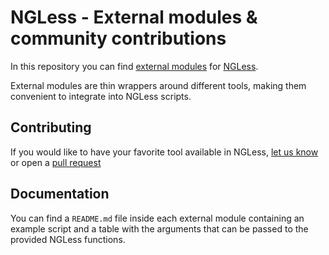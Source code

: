 # NGLess - External modules & community contributions

In this repository you can find [external modules](http://ngless.embl.de/modules.html) for [NGLess](https://github.com/luispedro/ngless).

External modules are thin wrappers around different tools, making them convenient to integrate into NGLess scripts.

## Contributing

If you would like to have your favorite tool available in NGLess, [let us know](https://github.com/ralves/ngless_external_modules/issues) or open a [pull request](https://github.com/ralves/ngless_external_modules/pulls)

## Documentation

You can find a `README.md` file inside each external module containing an example script and a table with the arguments that can be passed to the provided NGLess functions.  
